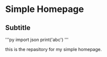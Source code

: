 # Simple Homepage

## Subtitle

'''py
import json
print('abc')
'''

this is the repasitory for my simple homepage.
